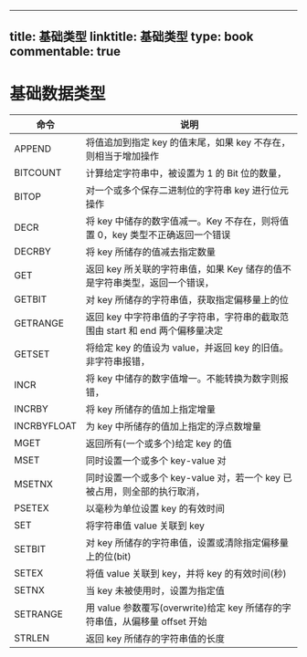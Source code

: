 
---
title: 基础类型
linktitle: 基础类型
type: book
commentable: true
---

# 基础数据类型

| 命令        | 说明                                                                          |
| ----------- | ----------------------------------------------------------------------------- |
| APPEND      | 将值追加到指定 key 的值末尾，如果 key 不存在，则相当于增加操作                |
| BITCOUNT    | 计算给定字符串中，被设置为 1 的 Bit 位的数量，                                |
| BITOP       | 对一个或多个保存二进制位的字符串 key 进行位元操作                             |
| DECR        | 将 key 中储存的数字值减一。Key 不存在，则将值置 0，key 类型不正确返回一个错误 |
| DECRBY      | 将 key 所储存的值减去指定数量                                                 |
| GET         | 返回 key 所关联的字符串值，如果 Key 储存的值不是字符串类型，返回一个错误，    |
| GETBIT      | 对 key 所储存的字符串值，获取指定偏移量上的位                                 |
| GETRANGE    | 返回 key 中字符串值的子字符串，字符串的截取范围由 start 和 end 两个偏移量决定 |
| GETSET      | 将给定 key 的值设为 value，并返回 key 的旧值。非字符串报错，                  |
| INCR        | 将 key 中储存的数字值增一。不能转换为数字则报错，                             |
| INCRBY      | 将 key 所储存的值加上指定增量                                                 |
| INCRBYFLOAT | 为 key 中所储存的值加上指定的浮点数增量                                       |
| MGET        | 返回所有(一个或多个)给定 key 的值                                             |
| MSET        | 同时设置一个或多个 key-value 对                                               |
| MSETNX      | 同时设置一个或多个 key-value 对，若一个 key 已被占用，则全部的执行取消，      |
| PSETEX      | 以毫秒为单位设置 key 的有效时间                                               |
| SET         | 将字符串值 value 关联到 key                                                   |
| SETBIT      | 对 key 所储存的字符串值，设置或清除指定偏移量上的位(bit)                      |
| SETEX       | 将值 value 关联到 key，并将 key 的有效时间(秒)                                |
| SETNX       | 当 key 未被使用时，设置为指定值                                               |
| SETRANGE    | 用 value 参数覆写(overwrite)给定 key 所储存的字符串值，从偏移量 offset 开始   |
| STRLEN      | 返回 key 所储存的字符串值的长度                                               |

    